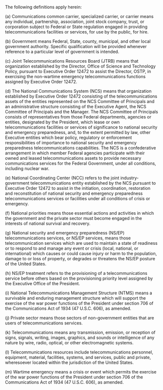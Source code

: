 The following definitions apply herein:

(a) Communications common carrier, specialized carrier, or carrier means any individual, partnership, association, joint stock company, trust, or corporation subject to Federal or State regulation engaged in providing telecommunications facilities or services, for use by the public, for hire.

(b) Government means Federal, State, county, municipal, and other local government authority. Specific qualification will be provided whenever reference to a particular level of government is intended.

(c) Joint Telecommunications Resources Board (JTRB) means that organization established by the Director, Office of Science and Technology Policy, pursuant to Executive Order 12472 to assist the Director, OSTP, in exercising the non-wartime emergency telecommunications functions assigned by Executive Order 12472.

(d) The National Communications System (NCS) means that organization established by Executive Order 12472 consisting of the telecommunications assets of the entities represented on the NCS Committee of Principals and an administrative structure consisting of the Executive Agent, the NCS Committee of Principals and the Manager. The NCS Committee of Principals consists of representatives from those Federal departments, agencies or entities, designated by the President, which lease or own telecommunications facilities or services of significance to national security and emergency preparedness, and, to the extent permitted by law, other Executive entities which bear policy, regulatory or enforcement responsibilities of importance to national security and emergency preparedness telecommunications capabilities. The NCS is a confederative arrangement in which member Federal agencies participate with their owned and leased telecommunications assets to provide necessary communications services for the Federal Government, under all conditions, including nuclear war.

(e) National Coordinating Center (NCC) refers to the joint industry-government telecommunications entity established by the NCS pursuant to Executive Order 12472 to assist in the initiation, coordination, restoration and reconstitution of national security and emergency preparedness telecommunications services or facilities under all conditions of crisis or emergency.

(f) National priorities means those essential actions and activities in which the government and the private sector must become engaged in the interests of national survival and recovery.

(g) National security and emergency preparedness (NS/EP) telecommunications services, or NS/EP services, means those telecommunication services which are used to maintain a state of readiness or to respond to and manage any event or crisis (local, national, or international) which causes or could cause injury or harm to the population, damage to or loss of property, or degrades or threatens the NS/EP posture of the United States.

(h) NS/EP treatment refers to the provisioning of a telecommunications service before others based on the provisioning priority level assigned by the Executive Office of the President.

(i) National Telecommunications Management Structure (NTMS) means a survivable and enduring management structure which will support the exercise of the war power functions of the President under section 706 of the Communications Act of 1934 (47 U.S.C. 606), as amended.

(j) Private sector means those sectors of non-government entities that are users of telecommunications services.

(k) Telecommunications means any transmission, emission, or reception of signs, signals, writing, images, graphics, and sounds or intelligence of any nature by wire, radio, optical, or other electromagnetic systems.

(l) Telecommunications resources include telecommunications personnel, equipment, material, facilities, systems, and services, public and private, wheresoever located within the jurisdiction of the United States.

(m) Wartime emergency means a crisis or event which permits the exercise of the war power functions of the President under section 706 of the Communications Act of 1934 (47 U.S.C. 606), as amended.

